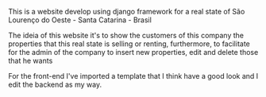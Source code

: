 This is a website develop using django framework for a real state of São Lourenço do Oeste - Santa Catarina - Brasil

The ideia of this website it's to show the customers of this company the properties that this real state is selling or renting, furthermore, to facilitate for the admin of the company to insert new properties, edit and delete those that he wants

For the front-end I've imported a template that I think have a good look and I edit the backend as my way.

